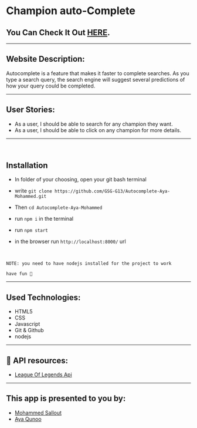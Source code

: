 # Champion auto-Complete

## You Can Check It Out [HERE](https://autocomplites.onrender.com/).

---

## Website Description:

Autocomplete is a feature that makes it faster to complete searches. As you type a search query, the search engine will suggest several predictions of how your query could be completed.

---

## User Stories:

- As a user, I should be able to search for any champion they want.
- As a user, I should be able to click on any champion for more details.

---

<br/>

## Installation

  - In folder of your choosing, open your git bash terminal
  - write `git clone https://github.com/GSG-G13/Autocomplete-Aya-Mohammed.git`
  - Then `cd Autocomplete-Aya-Mohammed`
  - run `npm i` in the terminal
  - run `npm start`
  - in the browser run `http://localhost:8000/` url

    </br>

`NOTE: you need to have nodejs installed for the project to work`

`have fun 🥳`

---

## Used Technologies:

- HTML5
- CSS
- Javascript
- Git & Github
- nodejs

---

## 📌 API resources:

- [League Of Legends Api](http://ddragon.leagueoflegends.com/cdn/12.5.1/data/en_US/champion.json)

---

## This app is presented to you by:

- [Mohammed Sallout](https://github.com/MohammedSallout)
- [Aya Qunoo](https://github.com/AyaQunoo)
